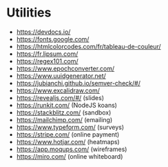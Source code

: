 # Utilities

- https://devdocs.io/
- https://fonts.google.com/
- https://htmlcolorcodes.com/fr/tableau-de-couleur/
- https://fr.lipsum.com/
- https://regex101.com/
- https://www.epochconverter.com/
- https://www.uuidgenerator.net/
- https://jubianchi.github.io/semver-check/#/
- https://www.excalidraw.com/
- https://revealjs.com/#/ (slides)
- https://runkit.com/ (NodeJS koans)
- https://stackblitz.com/ (sandbox)
- https://mailchimp.com/ (emailing)
- https://www.typeform.com/ (surveys)
- https://stripe.com/ (online payment)
- https://www.hotjar.com/ (heatmaps)
- https://app.moqups.com/ (wireframes)
- https://miro.com/ (online whiteboard)

